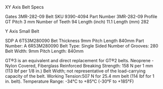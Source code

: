 
XY Axis Belt Specs

Gates 3MR-282-09 Belt
SKU 9390-4094
Part Number 3MR-282-09
Profile GT
Pitch	3 mm
Number of Teeth 94
Length (inch)	11.1
Length (mm)	282

Y Axis Small Belt

SDP A 6T53M280090
Bet Thickness 9mm
Pitch Length 840mm
Part Number: A 6R53M280090
Belt Type: Single Sided
Number of Grooves: 280
Belt Width: 9mm
Pitch Length: 840mm

GT®3 is an equivalent and direct replacement for GT®2 belts.
Neoprene - Nylon Covered, Fiberglass Reinforced
Breaking Strength: 158 N per 1 mm (113 lbf per 1/8 in.) 
Belt Width; not representative of the load-carrying capacity of the belt.
Working Tension:507 N for 25.4 mm belt (114 lbf for 1 in. belt).
Temperature Range: -34°C to +85°C (-30°F to +185°F)
